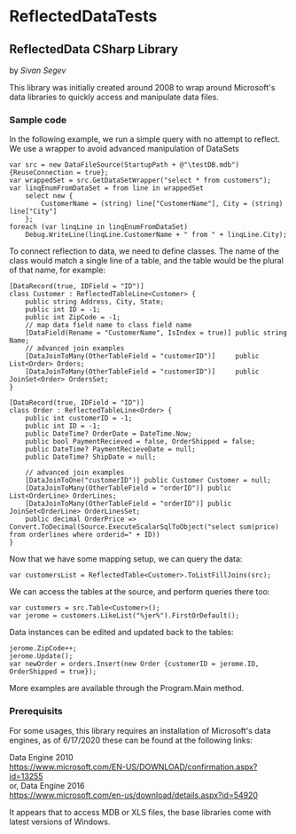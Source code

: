 # ReflectedDataTests

## ReflectedData CSharp Library

by *Sivan Segev*  

This library was initially created around 2008 to wrap around Microsoft's data libraries to quickly access and
manipulate data files.

### Sample code

In the following example, we run a simple query with no attempt to reflect. We use a wrapper to avoid
advanced manipulation of DataSets

    var src = new DataFileSource(StartupPath + @"\testDB.mdb") {ReuseConnection = true};
    var wrappedSet = src.GetDataSetWrapper("select * from customers");
    var linqEnumFromDataSet = from line in wrappedSet
        select new {
            CustomerName = (string) line["CustomerName"], City = (string) line["City"]
        };
    foreach (var linqLine in linqEnumFromDataSet)
        Debug.WriteLine(linqLine.CustomerName + " from " + linqLine.City);

To connect reflection to data, we need to define classes. The name of the class would match a single line of a table, and the table would be the plural of that name, for example:

    [DataRecord(true, IDField = "ID")]
    class Customer : ReflectedTableLine<Customer> {
        public string Address, City, State;
        public int ID = -1;
        public int ZipCode = -1;
        // map data field name to class field name
        [DataField(Rename = "CustomerName", IsIndex = true)] public string Name;
        // advanced join examples
        [DataJoinToMany(OtherTableField = "customerID")]     public List<Order> Orders;
        [DataJoinToMany(OtherTableField = "customerID")]     public JoinSet<Order> OrdersSet;
    }

    [DataRecord(true, IDField = "ID")]
    class Order : ReflectedTableLine<Order> {
        public int customerID = -1;
        public int ID = -1;
        public DateTime? OrderDate = DateTime.Now;
        public bool PaymentRecieved = false, OrderShipped = false;
        public DateTime? PaymentRecieveDate = null;
        public DateTime? ShipDate = null;

        // advanced join examples
        [DataJoinToOne("customerID")] public Customer Customer = null;
        [DataJoinToMany(OtherTableField = "orderID")] public List<OrderLine> OrderLines;
        [DataJoinToMany(OtherTableField = "orderID")] public JoinSet<OrderLine> OrderLinesSet;
        public decimal OrderPrice => Convert.ToDecimal(Source.ExecuteScalarSqlToObject("select sum(price) from orderlines where orderid=" + ID))
    }

Now that we have some mapping setup, we can query the data:

    var customersList = ReflectedTable<Customer>.ToListFillJoins(src);

We can access the tables at the source, and perform queries there too:

    var customers = src.Table<Customer>();
    var jerome = customers.LikeList("%jer%").FirstOrDefault();

Data instances can be edited and updated back to the tables:

    jerome.ZipCode++;
    jerome.Update();
    var newOrder = orders.Insert(new Order {customerID = jerome.ID, OrderShipped = true}); 

More examples are available through the Program.Main method.

### Prerequisits

For some usages, this library requires an installation of Microsoft's data
engines, as of 6/17/2020 these can be found at the following links:

Data Engine 2010  
https://www.microsoft.com/EN-US/DOWNLOAD/confirmation.aspx?id=13255  
or, Data Engine 2016  
https://www.microsoft.com/en-us/download/details.aspx?id=54920

It appears that to access MDB or XLS files, the base libraries come with latest versions of Windows.
